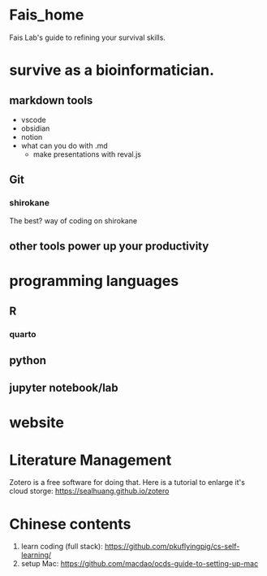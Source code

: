 # Fais_home
Fais Lab's guide to refining your survival skills.

# survive as a bioinformatician.

## markdown tools
- vscode
- obsidian
- notion
- what can you do with .md
  - make presentations with reval.js
## Git

### shirokane
The best? way of coding on shirokane

## other tools power up your productivity


# programming languages

## R
### quarto

## python

## jupyter notebook/lab

# website

# Literature Management
Zotero is a free software for doing that.
Here is a tutorial to enlarge it's cloud storge:
https://sealhuang.github.io/zotero

# Chinese contents
1. learn coding (full stack): https://github.com/pkuflyingpig/cs-self-learning/
2. setup Mac: https://github.com/macdao/ocds-guide-to-setting-up-mac